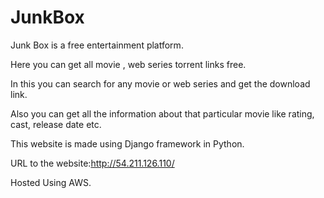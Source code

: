 # JunkBox
Junk Box is a free entertainment platform.

Here you can get all movie , web series torrent links free.

In this you can search for any movie or web series and get the download link.

Also you can get all the information about that particular movie like rating, cast, release date etc.

This website is made using Django framework in Python.

URL to the website:http://54.211.126.110/

Hosted Using AWS.
